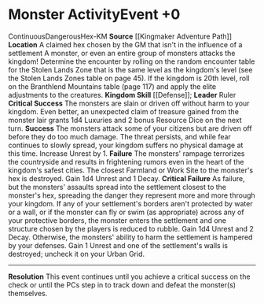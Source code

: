 ﻿---
id: '22'
level: '0'
name: Monster Activity
rarity: Common
skill:
- '[[DATABASE/skill/Defense|Defense]]'
source: '[[DATABASE/source/Kingmaker Adventure Path|Kingmaker Adventure Path]]'
trait:
- '[[DATABASE/trait/Continuous|Continuous]]'
- '[[DATABASE/trait/Dangerous|Dangerous]]'
- '[[DATABASE/trait/Hex-KM|Hex-KM]]'
type: Kingdom Event

---
# Monster Activity<span class="item-type">Event +0</span>

<span class="item-trait">Continuous</span><span class="item-trait">Dangerous</span><span class="item-trait">Hex-KM</span>
**Source** [[Kingmaker Adventure Path]]
**Location** A claimed hex chosen by the GM that isn't in the influence of a settlement
A monster, or even an entire group of monsters attacks the kingdom! Determine the encounter by rolling on the random encounter table for the Stolen Lands Zone that is the same level as the kingdom's level (see the Stolen Lands Zones table on page 45). If the kingdom is 20th level, roll on the Branthlend Mountains table (page 117) and apply the elite adjustments to the creatures.
**Kingdom Skill** [[Defense]]; **Leader** Ruler
**Critical Success** The monsters are slain or driven off without harm to your kingdom. Even better, an unexpected claim of treasure gained from the monster lair grants 1d4 Luxuries and 2 bonus Resource Dice on the next turn.
**Success** The monsters attack some of your citizens but are driven off before they do too much damage. The threat persists, and while fear continues to slowly spread, your kingdom suffers no physical damage at this time. Increase Unrest by 1.
**Failure** The monsters' rampage terrorizes the countryside and results in frightening rumors even in the heart of the kingdom's safest cities. The closest Farmland or Work Site to the monster's hex is destroyed. Gain 1d4 Unrest and 1 Decay.
**Critical Failure** As failure, but the monsters' assaults spread into the settlement closest to the monster's hex, spreading the danger they represent more and more through your kingdom.
 If any of your settlement's borders aren't protected by water or a wall, or if the monster can fly or swim (as appropriate) across any of your protective borders, the monster enters the settlement and one structure chosen by the players is reduced to rubble. Gain 1d4 Unrest and 2 Decay.
 Otherwise, the monsters' ability to harm the settlement is hampered by your defenses. Gain 1 Unrest and one of the settlement's walls is destroyed; uncheck it on your Urban Grid.

---
**Resolution** This event continues until you achieve a critical success on the check or until the PCs step in to track down and defeat the monster(s) themselves.